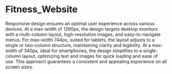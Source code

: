 # Fitness_Website

Responsive design ensures an optimal user experience across various devices. At a max-width of 1260px, the design targets desktop monitors with a multi-column layout, high-resolution images, and easy-to-navigate menus. For max-width 744px, suited for tablets, the layout adjusts to a single or two-column structure, maintaining clarity and legibility. At a max-width of 340px, ideal for smartphones, the design simplifies to a single-column layout, optimizing text and images for quick loading and ease of use. This approach guarantees a consistent and appealing experience on all screen sizes.
